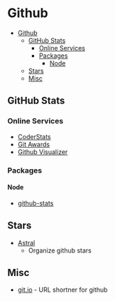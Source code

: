 # Github

- [Github](#github)
  - [GitHub Stats](#github-stats)
    - [Online Services](#online-services)
    - [Packages](#packages)
      - [Node](#node)
  - [Stars](#stars)
  - [Misc](#misc)

## GitHub Stats

### Online Services

- [CoderStats](https://coderstats.net)
- [Git Awards](http://git-awards.com)
- [Github Visualizer](http://ghv.artzub.com)

### Packages

#### Node

- [github-stats](https://www.npmjs.com/package/github-stats)

## Stars

- [Astral](https://astralapp.com/)
    - Organize github stars

## Misc

- [git.io](https://git.io/) - URL shortner for github
